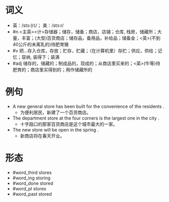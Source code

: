 # 词义
- 英：/stɔː(r)/； 美：/stɔːr/
- #n <主英><计>存储器；储存，储备；商店，店铺；仓库, 栈房，储藏所；大量，丰富；(大型)百货商店；储存品，备用品，补给品；储备金；<英>(不到40公斤的未离乳的)待肥育猪
- #v 把…存入仓库，存放；贮存，贮藏；（在计算机里）存贮；供应，供给；记忆；容纳, 装得下；装满
- #adj 储存的，储藏的；制成品的，现成的；从商店里买来的；<英>(牛等)待肥育的；商店里买得到的；用作储藏所的
# 例句
- A new general store has been built for the convenience of the residents .
	- 为便利居民，新建了一个百货商店。
- The department store at the four corners is the largest one in the city .
	- 十字路口的那家百货商店是这个城市最大的一家。
- The new store will be open in the spring .
	- 新商店将在春天开业。
# 形态
- #word_third stores
- #word_ing storing
- #word_done stored
- #word_pl stores
- #word_past stored

